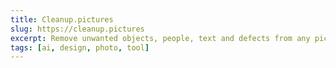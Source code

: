 ```yaml
---
title: Cleanup.pictures
slug: https://cleanup.pictures
excerpt: Remove unwanted objects, people, text and defects from any picture for free.
tags: [ai, design, photo, tool]
---
```

